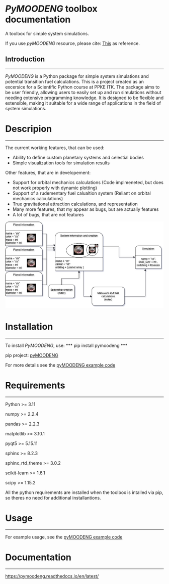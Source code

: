 # *PyMOODENG* toolbox documentation

A toolbox for simple system simulations. 

If you use *pyMOODENG* resource, please cite:  [This](https://www.youtube.com/watch?v=xvFZjo5PgG0) as reference.

## Introduction
-----------------

*PyMOODENG* is a Python package for simple system simulations and potential transition fuel calculations. This is a project created as an excersice for a Scientific
Python course at PPKE ITK. The package aims to be user friendly, allowing users to easily set up and run simulations without needing extensive programming knowledge. It is designed to be flexible and extensible, making it suitable for a wide range of applications in the field of system simulations.

# Descripion
-----------------

The current working features, that can be used:

- Ability to define custom planetary systems and celestial bodies
- Simple visualization tools for simulation results

Other features, that are in developement:

- Support for  orbital mechanics calculations (Code implmeneted, but does not work properly with dynamic plotting)
- Support of  a rudementary fuel calualtion system (Reliant on orbital mechanics calculations)
- True gravitational attraction calculations, and representation 
- Many more features, that my appear as bugs, but are actually features
- A lot of bugs, that are not features


![](figs/toolbox_sketch.png)

# Installation
-----------------

To install *PyMOODENG*, use: 
*** pip install pymoodeng ***


pip project: [pyMOODENG](https://pypi.org/project/pymoodeng/)


For more details see the [pyMOODENG example code](https://pyppg.readthedocs.io/en/latest/example_code.html)

# Requirements
-----------------

Python >= 3.11

numpy >= 2.2.4

pandas >= 2.2.3

matplotlib >= 3.10.1

pyqt5  >= 5.15.11

sphinx >= 8.2.3

sphinx_rtd_theme >= 3.0.2

scikit-learn >= 1.6.1

scipy >= 1.15.2

All the python requirements are installed when the toolbox is intalled via pip, so theres no need for additional installantions.


# Usage
-----------------

For example usage, see the [pyMOODENG example code](https://pyppg.readthedocs.io/en/latest/example_code.html)

# Documentation
-----------------

https://pymoodeng.readthedocs.io/en/latest/






